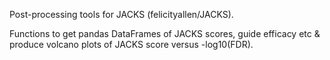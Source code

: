 
Post-processing tools for JACKS (felicityallen/JACKS).

Functions to get pandas DataFrames of JACKS scores, guide efficacy etc & produce volcano plots of JACKS score versus -log10(FDR).
